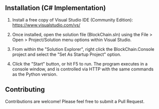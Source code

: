 ## Installation (C# Implementation)

1. Install a free copy of Visual Studio IDE (Community Edition):
https://www.visualstudio.com/vs/

2. Once installed, open the solution file (BlockChain.sln) using the File > Open > Project/Solution menu options within Visual Studio.

3. From within the "Solution Explorer", right click the BlockChain.Console project and select the "Set As Startup Project" option.

4. Click the "Start" button, or hit F5 to run. The program executes in a console window, and is controlled via HTTP with the same commands as the Python version.


## Contributing

Contributions are welcome! Please feel free to submit a Pull Request.
